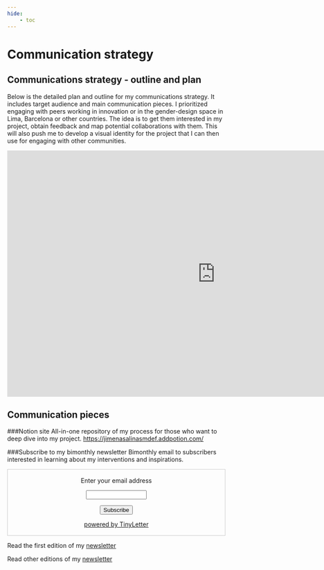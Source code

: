 ```yaml
---
hide:
    - toc
---
```


# Communication strategy

## Communications strategy - outline and plan
Below is the detailed plan and outline for my communications strategy. It includes target audience and main communication pieces. I prioritized engaging with peers working in innovation or in the gender-design space in Lima, Barcelona or other countries. The idea is to get them interested in my project, obtain feedback and map potential collaborations with them. This will also push me to develop a visual identity for the project that I can then use for engaging with other communities.

<iframe src="https://docs.google.com/presentation/d/e/2PACX-1vRWD-kFFSTZCJQ-FUt9BuMqar3mkXr9kQSFAhTCQQWNNDa-hxkVG9U4ouDWvwFWHB_qiFx85gF501tH/embed?start=false&loop=false&delayms=3000" frameborder="0" width="960" height="569" allowfullscreen="true" mozallowfullscreen="true" webkitallowfullscreen="true"></iframe>

## Communication pieces

###Notion site
All-in-one repository of my process for those who want to deep dive into my project.
https://jimenasalinasmdef.addpotion.com/

###Subscribe to my bimonthly newsletter
Bimonthly email to subscribers interested in learning about my interventions and inspirations.

<form style="border:1px solid #ccc;padding:3px;text-align:center;" action="https://tinyletter.com/jimenasalinasg" method="post" target="popupwindow" onsubmit="window.open('https://tinyletter.com/jimenasalinasg', 'popupwindow', 'scrollbars=yes,width=800,height=600');return true"><p><label for="tlemail">Enter your email address</label></p><p><input type="text" style="width:140px" name="email" id="tlemail" /></p><input type="hidden" value="1" name="embed"/><input type="submit" value="Subscribe" /><p><a href="https://tinyletter.com" target="_blank">powered by TinyLetter</a></p></form>

Read the first edition of my [newsletter](https://docs.google.com/document/d/e/2PACX-1vTFxqyoZKZhfV6v15KufvhSesaEVhUOvcjvZoGPmoJSi-lZOjLY7wdMHIwT5uT0siOSxaXe53t2RM9t/pub)

Read other editions of my [newsletter](https://tinyletter.com/jimenasalinasg)
